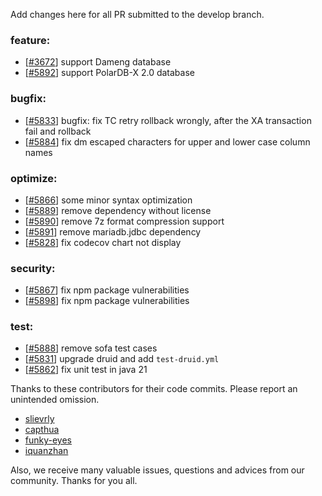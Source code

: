 Add changes here for all PR submitted to the develop branch.

<!-- Please add the `changes` to the following location(feature/bugfix/optimize/test) based on the type of PR -->

### feature:
- [[#3672](https://github.com/seata/seata/pull/3672)] support Dameng database
- [[#5892](https://github.com/seata/seata/pull/5892)] support PolarDB-X 2.0 database

### bugfix:
- [[#5833](https://github.com/seata/seata/pull/5833)] bugfix: fix TC retry rollback wrongly, after the XA transaction fail and rollback
- [[#5884](https://github.com/seata/seata/pull/5884)] fix dm escaped characters for upper and lower case column names

### optimize:
- [[#5866](https://github.com/seata/seata/pull/5866)] some minor syntax optimization
- [[#5889](https://github.com/seata/seata/pull/5889)] remove dependency without license
- [[#5890](https://github.com/seata/seata/pull/5890)] remove 7z format compression support
- [[#5891](https://github.com/seata/seata/pull/5891)] remove mariadb.jdbc dependency
- [[#5828](https://github.com/seata/seata/pull/5828)] fix codecov chart not display

### security:
- [[#5867](https://github.com/seata/seata/pull/5867)] fix npm package vulnerabilities
- [[#5898](https://github.com/seata/seata/pull/5898)] fix npm package vulnerabilities

### test:
- [[#5888](https://github.com/seata/seata/pull/5888)] remove sofa test cases
- [[#5831](https://github.com/seata/seata/pull/5831)] upgrade druid and add `test-druid.yml`
- [[#5862](https://github.com/seata/seata/pull/5862)] fix unit test in java 21

Thanks to these contributors for their code commits. Please report an unintended omission.

<!-- Please make sure your Github ID is in the list below -->
- [slievrly](https://github.com/slievrly)
- [capthua](https://github.com/capthua)
- [funky-eyes](https://github.com/funky-eyes)
- [iquanzhan](https://github.com/iquanzhan)


Also, we receive many valuable issues, questions and advices from our community. Thanks for you all.
